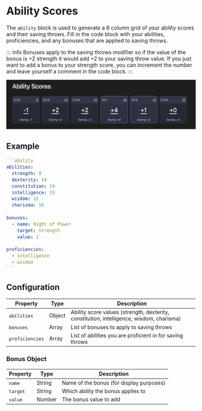 # Ability Scores

The `ability` block is used to generate a 6 column grid of your ability scores and their saving throws. Fill in the code block with your abilities, proficiencies, and any bonuses that are applied to saving throws.

::: info
Bonuses apply to the saving throws modifier so if the value of the bonus is +2 strength it would add +2 to your saving throw value. If you just want to add a bonus to your strength score, you can increment the number and leave yourself a comment in the code block.
:::

![Rendered Example](../images/example-ability-scores.webp)

## Example

````yaml
```ability
abilities:
  strength: 9
  dexterity: 14
  constitution: 14
  intelligence: 19
  wisdom: 12
  charisma: 10

bonuses:
  - name: Right of Power
    target: strength
    value: 2

proficiencies:
  - intelligence
  - wisdom
```
````

## Configuration

| Property | Type | Description |
|----------|------|-------------|
| `abilities` | Object | Ability score values (strength, dexterity, constitution, intelligence, wisdom, charisma) |
| `bonuses` | Array | List of bonuses to apply to saving throws |
| `proficiencies` | Array | List of abilities you are proficient in for saving throws |

### Bonus Object

| Property | Type | Description |
|----------|------|-------------|
| `name` | String | Name of the bonus (for display purposes) |
| `target` | String | Which ability the bonus applies to |
| `value` | Number | The bonus value to add |